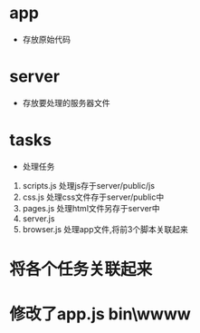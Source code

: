 # app
- 存放原始代码

# server
- 存放要处理的服务器文件

# tasks
- 处理任务
1. scripts.js 处理js存于server/public/js
2. css.js  处理css文件存于server/public中
3. pages.js 处理html文件另存于server中
4. server.js
5. browser.js 处理app文件,将前3个脚本关联起来

# 将各个任务关联起来

# 修改了app.js bin\wwww